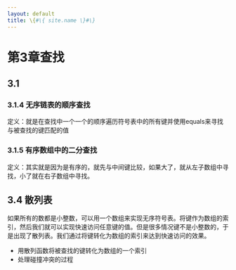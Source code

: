 ```yaml
---
layout: default
title: \{#\{ site.name \}#\}
---
```

# 第3章查找
## 3.1
### 3.1.4 无序链表的顺序查找
定义：就是在查找中一个一个的顺序遍历符号表中的所有键并使用equals来寻找与被查找的键匹配的值

### 3.1.5 有序数组中的二分查找
定义：其实就是因为是有序的，就先与中间键比较，如果大了，就从左子数组中寻找，小了就在右子数组中寻找。

## 3.4 散列表
如果所有的数都是小整数，可以用一个数组来实现无序符号表。将键作为数组的索引，然后我们就可以实现快速访问任意键的值。但是很多情况键不是小整数的，于是出现了散列表。我们通过将键转化为数组的索引来达到快速访问的效果。

 - 用散列函数将被查找的键转化为数组的一个索引
 - 处理碰撞冲突的过程

##
